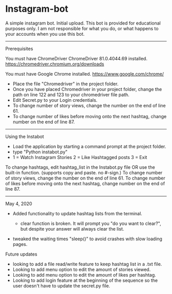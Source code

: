 # Instagram-bot
 A simple instagram bot. Initial upload.
 This bot is provided for educational purposes only. I am not responsible for what you do, or what happens to your accounts when you use this bot.

-----------------------------

Prerequisites

You must have ChromeDriver ChromeDriver 81.0.4044.69 installed.
https://chromedriver.chromium.org/downloads

You must have Google Chrome installed.
https://www.google.com/chrome/


  - Place the file "Chromedriver" in the project folder.
  - Once you have placed Chromedriver in your project folder, change the path on line 122 and 123 to your chromedriver file path.
  - Edit Secret.py to your Login credentials.
  - To change number of story views, change the number on the end of line 61.
  - To change number of likes before moving onto the next hashtag, change number on the end of line 87.


-----------------------------

Using the Instabot

- Load the application by starting a command prompt at the project folder.
- type "Python instabot.py"
- 1 = Watch Instagram Stories
  2 = Like Hashtagged posts
  3 = Exit

To change hashtags, edit hashtag_list in the Instabot.py file OR use the built-in function. (supports copy and paste. no #-sign.)
To change number of story views, change the number on the end of line 61.
To change number of likes before moving onto the next hashtag, change number on the end of line 87.

-----------------------------
May 4, 2020
- Added functionality to update hashtag lists from the terminal.
  - clear function is broken. It will prompt you "do you want to clear?", but despite your answer will always clear the list.

- tweaked the waiting times "sleep()" to avoid crashes with slow loading pages.

Future updates
- looking to add a file read/write feature to keep hashtag list in a .txt file.
- Looking to add menu option to edit the amount of stories viewed.
- Looking to add menu option to edit the amount of likes per hashtag.
- Looking to add login feature at the beginning of the sequence so the
  user doesn't have to update the secret.py file.
